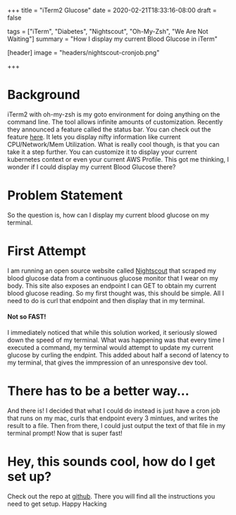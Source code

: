 +++
title = "iTerm2 Glucose"
date = 2020-02-21T18:33:16-08:00
draft = false

tags = ["iTerm", "Diabetes", "Nightscout", "Oh-My-Zsh", "We Are Not Waiting"]
summary = "How I display my current Blood Glucose in iTerm"

[header]
image = "headers/nightscout-cronjob.png"

+++

# Background
iTerm2 with oh-my-zsh is my goto environment for doing anything on the command line.
The tool allows infinite amounts of customization.
Recently they announced a feature called the status bar.
You can check out the feature [here](https://www.iterm2.com/documentation-status-bar.html).
It lets you display nifty information like current CPU/Network/Mem Utilization.
What is really cool though, is that you can take it a step further.
You can customize it to display your current kubernetes context or even your current AWS Profile.
This got me thinking, I wonder if I could display my current Blood Glucose there?

# Problem Statement
So the question is, how can I display my current blood glucose on my terminal.

# First Attempt
I am running an open source website called [Nightscout](http://www.nightscout.info/) that scraped my blood glucose data from a continuous glucose monitor that I wear on my body.
This site also exposes an endpoint I can GET to obtain my current blood glucose reading. So my first thought was, this should be simple.
All I need to do is curl that endpoint and then display that in my terminal.

#### Not so FAST!
I immediately noticed that while this solution worked, it seriously slowed down the speed of my terminal.
What was happening was that every time I executed a command, my terminal would attempt to update my current glucose by curling the endpint.
This added about half a second of latency to my terminal, that gives the immpression of an unresponsive dev tool.

# There has to be a better way...
And there is! I decided that what I could do instead is just have a cron job that runs on my mac, curls that endpoint every 3 mintues, and writes the result to a file.
Then from there, I could just output the text of that file in my terminal prompt! Now that is super fast! 

# Hey, this sounds cool, how do I get set up?
Check out the repo at [github](https://github.com/dddiaz/nightscout-cronjob).
There you will find all the instructions you need to get setup.
Happy Hacking



